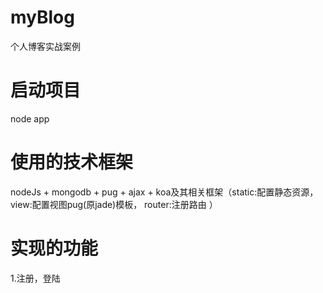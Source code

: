 # myBlog
个人博客实战案例

# 启动项目
node app

# 使用的技术框架
nodeJs + mongodb + pug + ajax + koa及其相关框架（static:配置静态资源， view:配置视图pug(原jade)模板， router:注册路由 ）

# 实现的功能

1.注册，登陆
